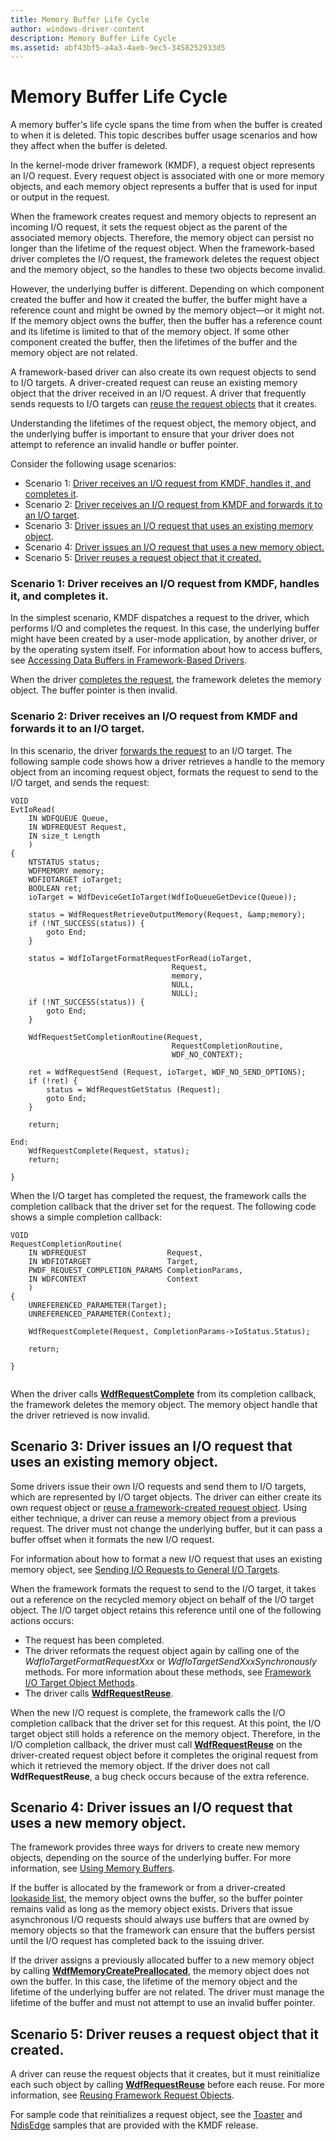```yaml
---
title: Memory Buffer Life Cycle
author: windows-driver-content
description: Memory Buffer Life Cycle
ms.assetid: abf43bf5-a4a3-4aeb-9ec5-3458252933d5
---
```


# Memory Buffer Life Cycle


A memory buffer's life cycle spans the time from when the buffer is created to when it is deleted. This topic describes buffer usage scenarios and how they affect when the buffer is deleted.

In the kernel-mode driver framework (KMDF), a request object represents an I/O request. Every request object is associated with one or more memory objects, and each memory object represents a buffer that is used for input or output in the request.

When the framework creates request and memory objects to represent an incoming I/O request, it sets the request object as the parent of the associated memory objects. Therefore, the memory object can persist no longer than the lifetime of the request object. When the framework-based driver completes the I/O request, the framework deletes the request object and the memory object, so the handles to these two objects become invalid.

However, the underlying buffer is different. Depending on which component created the buffer and how it created the buffer, the buffer might have a reference count and might be owned by the memory object—or it might not. If the memory object owns the buffer, then the buffer has a reference count and its lifetime is limited to that of the memory object. If some other component created the buffer, then the lifetimes of the buffer and the memory object are not related.

A framework-based driver can also create its own request objects to send to I/O targets. A driver-created request can reuse an existing memory object that the driver received in an I/O request. A driver that frequently sends requests to I/O targets can [reuse the request objects](reusing-framework-request-objects.md) that it creates.

Understanding the lifetimes of the request object, the memory object, and the underlying buffer is important to ensure that your driver does not attempt to reference an invalid handle or buffer pointer.

Consider the following usage scenarios:

-   Scenario 1: [Driver receives an I/O request from KMDF, handles it, and completes it](#drv-rec-complete).
-   Scenario 2: [Driver receives an I/O request from KMDF and forwards it to an I/O target](#drv-rec-fwd).
-   Scenario 3: [Driver issues an I/O request that uses an existing memory object](#drv-create-reuse).
-   Scenario 4: [Driver issues an I/O request that uses a new memory object.](#drv-create-new)
-   Scenario 5: [Driver reuses a request object that it created.](#drv-reuse)

### <a href="" id="drv-rec-complete"></a>Scenario 1: Driver receives an I/O request from KMDF, handles it, and completes it.

In the simplest scenario, KMDF dispatches a request to the driver, which performs I/O and completes the request. In this case, the underlying buffer might have been created by a user-mode application, by another driver, or by the operating system itself. For information about how to access buffers, see [Accessing Data Buffers in Framework-Based Drivers](https://msdn.microsoft.com/library/windows/hardware/ff540701).

When the driver [completes the request](completing-i-o-requests.md), the framework deletes the memory object. The buffer pointer is then invalid.

### <a href="" id="drv-rec-fwd"></a>Scenario 2: Driver receives an I/O request from KMDF and forwards it to an I/O target.

In this scenario, the driver [forwards the request](forwarding-i-o-requests.md) to an I/O target. The following sample code shows how a driver retrieves a handle to the memory object from an incoming request object, formats the request to send to the I/O target, and sends the request:

```
VOID
EvtIoRead(
    IN WDFQUEUE Queue,
    IN WDFREQUEST Request,
    IN size_t Length
    )
{
    NTSTATUS status;
    WDFMEMORY memory;
    WDFIOTARGET ioTarget;
    BOOLEAN ret;
    ioTarget = WdfDeviceGetIoTarget(WdfIoQueueGetDevice(Queue));
 
    status = WdfRequestRetrieveOutputMemory(Request, &amp;memory);
    if (!NT_SUCCESS(status)) {
        goto End;
    }
 
    status = WdfIoTargetFormatRequestForRead(ioTarget,
                                    Request,
                                    memory,
                                    NULL,
                                    NULL);
    if (!NT_SUCCESS(status)) {
        goto End;
    }
 
    WdfRequestSetCompletionRoutine(Request,
                                    RequestCompletionRoutine,
                                    WDF_NO_CONTEXT);
 
    ret = WdfRequestSend (Request, ioTarget, WDF_NO_SEND_OPTIONS);
    if (!ret) {
        status = WdfRequestGetStatus (Request);
        goto End;
    }
 
    return;
 
End:
    WdfRequestComplete(Request, status);
    return;
 
}

```

When the I/O target has completed the request, the framework calls the completion callback that the driver set for the request. The following code shows a simple completion callback:

```
VOID
RequestCompletionRoutine(
    IN WDFREQUEST                  Request,
    IN WDFIOTARGET                 Target,
    PWDF_REQUEST_COMPLETION_PARAMS CompletionParams,
    IN WDFCONTEXT                  Context
    )
{
    UNREFERENCED_PARAMETER(Target);
    UNREFERENCED_PARAMETER(Context);
 
    WdfRequestComplete(Request, CompletionParams->IoStatus.Status);
 
    return;
 
}


```

When the driver calls [**WdfRequestComplete**](https://msdn.microsoft.com/library/windows/hardware/ff549945) from its completion callback, the framework deletes the memory object. The memory object handle that the driver retrieved is now invalid.

## <a href="" id="drv-create-reuse"></a>Scenario 3: Driver issues an I/O request that uses an existing memory object.


Some drivers issue their own I/O requests and send them to I/O targets, which are represented by I/O target objects. The driver can either create its own request object or [reuse a framework-created request object](reusing-framework-request-objects.md). Using either technique, a driver can reuse a memory object from a previous request. The driver must not change the underlying buffer, but it can pass a buffer offset when it formats the new I/O request.

For information about how to format a new I/O request that uses an existing memory object, see [Sending I/O Requests to General I/O Targets](sending-i-o-requests-to-general-i-o-targets.md).

When the framework formats the request to send to the I/O target, it takes out a reference on the recycled memory object on behalf of the I/O target object. The I/O target object retains this reference until one of the following actions occurs:

-   The request has been completed.
-   The driver reformats the request object again by calling one of the *WdfIoTargetFormatRequestXxx* or *WdfIoTargetSendXxxSynchronously* methods. For more information about these methods, see [Framework I/O Target Object Methods](https://msdn.microsoft.com/library/windows/hardware/dn265644).
-   The driver calls [**WdfRequestReuse**](https://msdn.microsoft.com/library/windows/hardware/ff550026).

When the new I/O request is complete, the framework calls the I/O completion callback that the driver set for this request. At this point, the I/O target object still holds a reference on the memory object. Therefore, in the I/O completion callback, the driver must call [**WdfRequestReuse**](https://msdn.microsoft.com/library/windows/hardware/ff550026) on the driver-created request object before it completes the original request from which it retrieved the memory object. If the driver does not call **WdfRequestReuse**, a bug check occurs because of the extra reference.

## <a href="" id="drv-create-new"></a>Scenario 4: Driver issues an I/O request that uses a new memory object.


The framework provides three ways for drivers to create new memory objects, depending on the source of the underlying buffer. For more information, see [Using Memory Buffers](using-memory-buffers.md).

If the buffer is allocated by the framework or from a driver-created [lookaside list](using-memory-buffers.md#using-lookaside-lists), the memory object owns the buffer, so the buffer pointer remains valid as long as the memory object exists. Drivers that issue asynchronous I/O requests should always use buffers that are owned by memory objects so that the framework can ensure that the buffers persist until the I/O request has completed back to the issuing driver.

If the driver assigns a previously allocated buffer to a new memory object by calling [**WdfMemoryCreatePreallocated**](https://msdn.microsoft.com/library/windows/hardware/ff548712), the memory object does not own the buffer. In this case, the lifetime of the memory object and the lifetime of the underlying buffer are not related. The driver must manage the lifetime of the buffer and must not attempt to use an invalid buffer pointer.

## <a href="" id="drv-reuse"></a>Scenario 5: Driver reuses a request object that it created.


A driver can reuse the request objects that it creates, but it must reinitialize each such object by calling [**WdfRequestReuse**](https://msdn.microsoft.com/library/windows/hardware/ff550026) before each reuse. For more information, see [Reusing Framework Request Objects](reusing-framework-request-objects.md).

For sample code that reinitializes a request object, see the [Toaster](http://go.microsoft.com/fwlink/p/?linkid=256195) and [NdisEdge](http://go.microsoft.com/fwlink/p/?linkid=256154) samples that are provided with the KMDF release.

 

 





